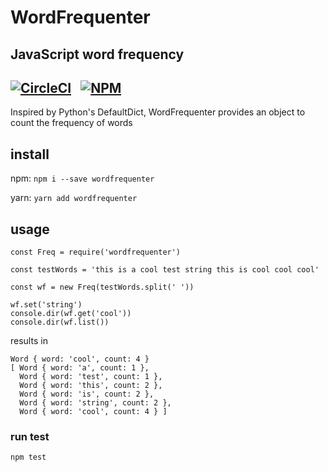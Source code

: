 WordFrequenter
=============

JavaScript word frequency
----------------------
[![CircleCI](https://circleci.com/gh/t3h2mas/WordFrequenter/tree/master.svg?style=shield&circle-token=14ee1323f824fa14426a6c52b543816382f5ac85)](https://circleci.com/gh/t3h2mas/WordFrequenter/tree/master)
&nbsp;
[![NPM](https://img.shields.io/npm/v/wordfrequenter.svg)](https://www.npmjs.com/package/wordfrequenter)
------------
Inspired by Python's DefaultDict, WordFrequenter provides an object to count the frequency of words

## install
npm: `npm i --save wordfrequenter`

yarn: `yarn add wordfrequenter`

## usage
```
const Freq = require('wordfrequenter')

const testWords = 'this is a cool test string this is cool cool cool'

const wf = new Freq(testWords.split(' '))

wf.set('string')
console.dir(wf.get('cool'))
console.dir(wf.list())
```

results in

```
Word { word: 'cool', count: 4 }
[ Word { word: 'a', count: 1 },
  Word { word: 'test', count: 1 },
  Word { word: 'this', count: 2 },
  Word { word: 'is', count: 2 },
  Word { word: 'string', count: 2 },
  Word { word: 'cool', count: 4 } ]
```

### run test
`npm test`
